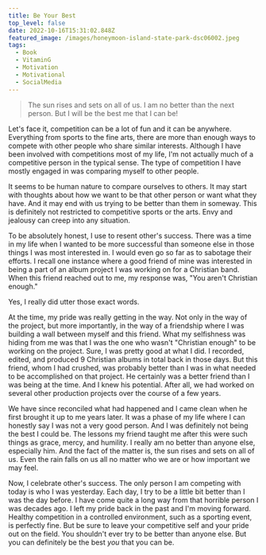 ```yaml
---
title: Be Your Best
top_level: false
date: 2022-10-16T15:31:02.848Z
featured_image: /images/honeymoon-island-state-park-dsc06002.jpeg
tags:
  - Book
  - VitaminG
  - Motivation
  - Motivational
  - SocialMedia
---
```

> The sun rises and sets on all of us. I am no better than the next person. But I will be the best me that I can be!

Let's face it, competition can be a lot of fun and it can be anywhere. Everything from sports to the fine arts, there are more than enough ways to compete with other people who share similar interests. Although I have been involved with competitions most of my life, I'm not actually much of a competitive person in the typical sense. The type of competition I have mostly engaged in was comparing myself to other people.

It seems to be human nature to compare ourselves to others. It may start with thoughts about how we want to be that other person or want what they have. And it may end with us trying to be better than them in someway. This is definitely not restricted to competitive sports or the arts. Envy and jealousy can creep into any situation.

To be absolutely honest, I use to resent other's success. There was a time in my life when I wanted to be more successful than someone else in those things I was most interested in. I would even go so far as to sabotage their efforts. I recall one instance where a good friend of mine was interested in being a part of an album project I was working on for a Christian band. When this friend reached out to me, my response was, "You aren't Christian enough."

Yes, I really did utter those exact words.

At the time, my pride was really getting in the way. Not only in the way of the project, but more importantly, in the way of a friendship where I was building a wall between myself and this friend. What my selfishness was hiding from me was that I was the one who wasn't "Christian enough" to be working on the project. Sure, I was pretty good at what I did. I recorded, edited, and produced 9 Christian albums in total back in those days. But this friend, whom I had crushed, was probably better than I was in what needed to be accomplished on that project. He certainly was a better friend than I was being at the time. And I knew his potential. After all, we had worked on several other production projects over the course of a few years.

We have since reconciled what had happened and I came clean when he first brought it up to me years later. It was a phase of my life where I can honestly say I was not a very good person. And I was definitely not being the best I could be. The lessons my friend taught me after this were such things as grace, mercy, and humility. I really am no better than anyone else, especially him. And the fact of the matter is, the sun rises and sets on all of us. Even the rain falls on us all no matter who we are or how important we may feel.

Now, I celebrate other's success. The only person I am competing with today is who I was yesterday. Each day, I try to be a little bit better than I was the day before. I have come quite a long way from that horrible person I was decades ago. I left my pride back in the past and I'm moving forward. Healthy competition in a controlled environment, such as a sporting event, is perfectly fine. But be sure to leave your competitive self and your pride out on the field. You shouldn't ever try to be better than anyone else. But you can definitely be the best *you* that you can be.